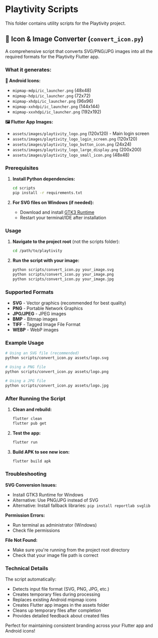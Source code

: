 # Playtivity Scripts

This folder contains utility scripts for the Playtivity project.

## 🎨 Icon & Image Converter (`convert_icon.py`)

A comprehensive script that converts SVG/PNG/JPG images into all the required formats for the Playtivity Flutter app.

### What it generates:

**📱 Android Icons:**
- `mipmap-mdpi/ic_launcher.png` (48x48)
- `mipmap-hdpi/ic_launcher.png` (72x72)
- `mipmap-xhdpi/ic_launcher.png` (96x96)
- `mipmap-xxhdpi/ic_launcher.png` (144x144)
- `mipmap-xxxhdpi/ic_launcher.png` (192x192)

**🖼️ Flutter App Images:**
- `assets/images/playtivity_logo.png` (120x120) - Main login screen
- `assets/images/playtivity_logo_login_screen.png` (120x120)
- `assets/images/playtivity_logo_button_icon.png` (24x24)
- `assets/images/playtivity_logo_large_display.png` (200x200)
- `assets/images/playtivity_logo_small_icon.png` (48x48)

### Prerequisites

1. **Install Python dependencies:**
   ```bash
   cd scripts
   pip install -r requirements.txt
   ```

2. **For SVG files on Windows (if needed):**
   - Download and install [GTK3 Runtime](https://github.com/tschoonj/GTK-for-Windows-Runtime-Environment-Installer)
   - Restart your terminal/IDE after installation

### Usage

1. **Navigate to the project root** (not the scripts folder):
   ```bash
   cd /path/to/playtivity
   ```

2. **Run the script with your image:**
   ```bash
   python scripts/convert_icon.py your_image.svg
   python scripts/convert_icon.py your_image.png
   python scripts/convert_icon.py your_image.jpg
   ```

### Supported Formats

- **SVG** - Vector graphics (recommended for best quality)
- **PNG** - Portable Network Graphics
- **JPG/JPEG** - JPEG images
- **BMP** - Bitmap images
- **TIFF** - Tagged Image File Format
- **WEBP** - WebP images

### Example Usage

```bash
# Using an SVG file (recommended)
python scripts/convert_icon.py assets/logo.svg

# Using a PNG file
python scripts/convert_icon.py assets/logo.png

# Using a JPG file
python scripts/convert_icon.py assets/logo.jpg
```

### After Running the Script

1. **Clean and rebuild:**
   ```bash
   flutter clean
   flutter pub get
   ```

2. **Test the app:**
   ```bash
   flutter run
   ```

3. **Build APK to see new icon:**
   ```bash
   flutter build apk
   ```

### Troubleshooting

**SVG Conversion Issues:**
- Install GTK3 Runtime for Windows
- Alternative: Use PNG/JPG instead of SVG
- Alternative: Install fallback libraries: `pip install reportlab svglib`

**Permission Errors:**
- Run terminal as administrator (Windows)
- Check file permissions

**File Not Found:**
- Make sure you're running from the project root directory
- Check that your image file path is correct

### Technical Details

The script automatically:
- Detects input file format (SVG, PNG, JPG, etc.)
- Creates temporary files during processing
- Replaces existing Android mipmap icons
- Creates Flutter app images in the assets folder
- Cleans up temporary files after completion
- Provides detailed feedback about created files

Perfect for maintaining consistent branding across your Flutter app and Android icons!